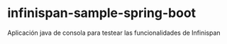 # infinispan-sample-spring-boot
Aplicación java de consola para testear las funcionalidades de Infinispan
